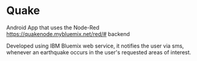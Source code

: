 # Quake
Android App that uses the Node-Red https://quakenode.mybluemix.net/red/# backend

Developed using IBM Bluemix web service, it notifies the user via sms, whenever an
earthquake occurs in the user's requested areas of interest. 
